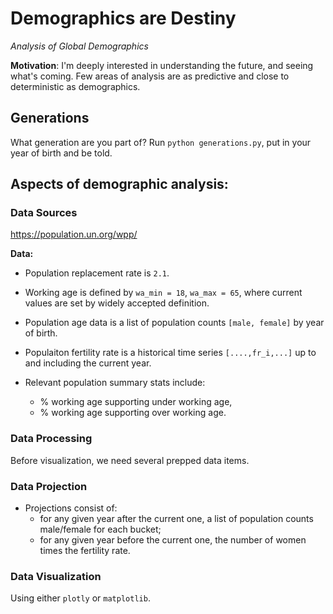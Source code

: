 # Demographics are Destiny

_Analysis of Global Demographics_

**Motivation**: I'm deeply interested in understanding the future, and seeing what's coming.
Few areas of analysis are as predictive and close to deterministic as demographics.


## Generations

What generation are you part of? Run `python generations.py`, put in your year of birth and be told.


## Aspects of demographic analysis:

### Data Sources

https://population.un.org/wpp/


**Data:**

* Population replacement rate is `2.1`.
* Working age is defined by `wa_min = 18`, `wa_max = 65`, where current values are set by widely accepted definition.

* Population age data is a list of population counts `[male, female]` by year of birth.
* Populaiton fertility rate is a historical time series `[....,fr_i,...]` up to and including the current year.
* Relevant population summary stats include: 
	* % working age supporting under working age,
	* % working age supporting over working age.

### Data Processing

Before visualization, we need several prepped data items.


### Data Projection

* Projections consist of:
	* for any given year after the current one, a list of population counts male/female for each bucket;
	* for any given year before the current one, the number of women times the fertility rate.

### Data Visualization

Using either `plotly` or `matplotlib`.
